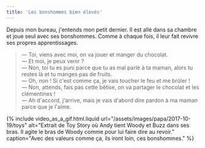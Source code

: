 ```yaml
---
title: 'Les bonshommes bien élevés'
---
```


Depuis mon bureau, j'entends mon petit dernier. Il est allé dans sa chambre et
joue seul avec ses bonshommes. Comme à chaque fois, il leur fait revivre ses
propres apprentissages.

<!-- more -->

> — Toi, viens avec moi, on va jouer et manger du chocolat.  
> — Et moi, je peux venir ?  
> — Non, toi tu es puni parce que tu as mal parlé à ta maman, alors tu restes là
> et tu manges pas de fruits.  
> — Oh, non ! Si c'est comme ça, je vais toucher le feu et me brûler !  
> — Non, attends, fais pas cette bêtise, on va partager le chocolat et les
> clémentines !  
> — Ah d'accord, j'arrive, mais je vais d'abord dire pardon à ma maman parce que
> je l'aime.

{% include video_as_a_gif.html.liquid
url="/assets/images/papa/2017-10-19/toys"
alt="Extrait de Toy Story où Andy tient Woody et Buzz dans ses bras. Il agite le bras de Woody comme pour lui faire dire au revoir."
caption="Avec des valeurs comme ça, ils iront loin, ces bonshommes."
%}
